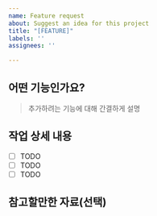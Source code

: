```yaml
---
name: Feature request
about: Suggest an idea for this project
title: "[FEATURE]"
labels: ''
assignees: ''

---
```


## 어떤 기능인가요?
> 추가하려는 기능에 대해 간결하게 설명

## 작업 상세 내용
- [ ] TODO
- [ ] TODO
- [ ] TODO

## 참고할만한 자료(선택)
